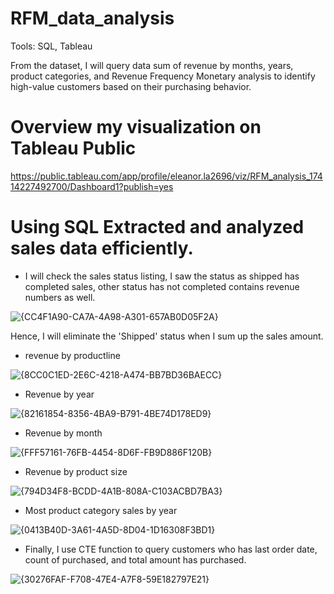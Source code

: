 # RFM_data_analysis
Tools: SQL, Tableau

From the dataset, I will query data sum of revenue by months, years, product categories, and Revenue Frequency Monetary analysis to identify high-value customers based on their purchasing behavior. 

# Overview my visualization on Tableau Public
https://public.tableau.com/app/profile/eleanor.la2696/viz/RFM_analysis_17414227492700/Dashboard1?publish=yes


# Using SQL Extracted and analyzed sales data efficiently.
- I will check the sales status listing, I saw the status as shipped has completed sales, other status has not completed contains revenue numbers as well.

![{CC4F1A90-CA7A-4A98-A301-657AB0D05F2A}](https://github.com/user-attachments/assets/22ad71b5-5494-4271-942d-dd6cf1f3bfbd)


Hence, I will eliminate the 'Shipped' status when I sum up the sales amount.

- revenue by productline
  
![{8CC0C1ED-2E6C-4218-A474-BB7BD36BAECC}](https://github.com/user-attachments/assets/aaadab4d-1dd9-429b-9e02-a0e6b42a06a8)


- Revenue by year
  
![{82161854-8356-4BA9-B791-4BE74D178ED9}](https://github.com/user-attachments/assets/171ee36e-a803-4463-961f-ebefbe31c1fc)


- Revenue by month
  
![{FFF57161-76FB-4454-8D6F-FB9D886F120B}](https://github.com/user-attachments/assets/9e1b8d66-9df1-46fa-8f76-f63dd1900a94)


- Revenue by product size
  
![{794D34F8-BCDD-4A1B-808A-C103ACBD7BA3}](https://github.com/user-attachments/assets/4631948f-2786-4f74-9ecd-e96d860bd7d5)


- Most product category sales by year
  
![{0413B40D-3A61-4A5D-8D04-1D16308F3BD1}](https://github.com/user-attachments/assets/0be51959-9c79-4dd3-96cd-28cef0947d7e)


- Finally, I use CTE function to query customers who has last order date, count of purchased, and total amount has purchased.

![{30276FAF-F708-47E4-A7F8-59E182797E21}](https://github.com/user-attachments/assets/a734bbf8-a827-45a5-9aaa-6846dc4591a7)


